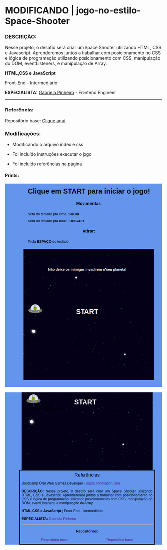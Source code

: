 # MODIFICANDO | jogo-no-estilo-Space-Shooter

### DESCRIÇÃO:

Nesse projeto, o desafio será criar um Space Shooter utilizando HTML, CSS e Javascript. Aprenderemos juntos a trabalhar com posicionamento no CSS e lógica de programação utilizando posicionamento com CSS, manipulação do DOM, eventListeners, e manipulação de Array.  

**HTML,CSS e JavaScript**

Front-End   - Intermediário

**ESPECIALISTA:** [Gabriela Pinheiro](https://github.com/SpruceGabriela) - Frontend Engineer
______________
### Referência:

Repositório base: [Clique aqui](https://github.com/TiagoMerc/Criando-seu-jogo-no-estilo-Space-Shooter.git).

### Modificações:

- Modificando o arquivo index e css

- Foi incluído instruções executar o jogo

- Foi incluido referências na página  

#### Prints:
![Print, Modificação index](/img/print.png)

![Print, Criação das referências](/img/print1.png)

